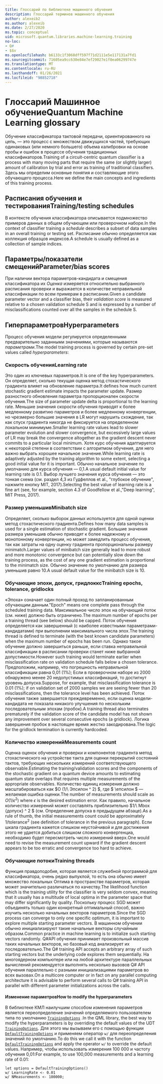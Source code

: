 ```yaml
---
title: Глоссарий по библиотеке машинного обучения
description: Глоссарий терминов машинного обучения
author: alexeib2
ms.author: alexeib
ms.date: 2/27/2020
ms.topic: conceptual
uid: microsoft.quantum.libraries.machine-learning.training
no-loc:
- Q#
- $$v
ms.openlocfilehash: b6133c1f3068dff597f71d2111e5e117131a7fd1
ms.sourcegitcommit: 71605ea9cc630e84e7ef29027e1f0ea06299747e
ms.translationtype: MT
ms.contentlocale: ru-RU
ms.lasthandoff: 01/26/2021
ms.locfileid: "98852718"
---
```

# <a name="quantum-machine-learning-glossary"></a><span data-ttu-id="01d44-103">Глоссарий Машинное обучение</span><span class="sxs-lookup"><span data-stu-id="01d44-103">Quantum Machine Learning glossary</span></span>

<span data-ttu-id="01d44-104">Обучение классификатора тактовой передачи, ориентированного на цепь, — это процесс с множеством движущихся частей, требующих одинаковых (или немного большего) объема калибровки на основе пробы и ошибок в процессе обучения традиционных классификаторов.</span><span class="sxs-lookup"><span data-stu-id="01d44-104">Training of a circuit-centric quantum classifier is a process with many moving parts that require the same (or slightly larger) amount of calibration by trial and error as training of traditional classifiers.</span></span> <span data-ttu-id="01d44-105">Здесь мы определим основные понятия и составляющие этого обучающего процесса.</span><span class="sxs-lookup"><span data-stu-id="01d44-105">Here we define the main concepts and ingredients of this training process.</span></span>

## <a name="trainingtesting-schedules"></a><span data-ttu-id="01d44-106">Расписания обучения и тестирования</span><span class="sxs-lookup"><span data-stu-id="01d44-106">Training/testing schedules</span></span>

<span data-ttu-id="01d44-107">В контексте обучения классификатора описывается подмножество  примеров данных в общем обучающем или проверочном наборе.</span><span class="sxs-lookup"><span data-stu-id="01d44-107">In the context of classifier training a *schedule* describes a subset of data samples in an overall training or testing set.</span></span> <span data-ttu-id="01d44-108">Расписание обычно определяется как коллекция образцов индексов.</span><span class="sxs-lookup"><span data-stu-id="01d44-108">A schedule is usually defined as a collection of sample indices.</span></span>

## <a name="parameterbias-scores"></a><span data-ttu-id="01d44-109">Параметры/показатели смещений</span><span class="sxs-lookup"><span data-stu-id="01d44-109">Parameter/bias scores</span></span>

<span data-ttu-id="01d44-110">При наличии вектора параметров-кандидата и смещения классификатора их *Оценка* измеряется относительно выбранного расписания проверки и выражается в количестве неправильной классификации по всем примерам в расписании.</span><span class="sxs-lookup"><span data-stu-id="01d44-110">Given a candidate parameter vector and a classifier bias, their *validation score* is measured relative to a chosen validation schedule S and is expressed by a number of misclassifications counted over all the samples in the schedule S.</span></span>

## <a name="hyperparameters"></a><span data-ttu-id="01d44-111">Гиперпараметров</span><span class="sxs-lookup"><span data-stu-id="01d44-111">Hyperparameters</span></span>

<span data-ttu-id="01d44-112">Процесс обучения модели регулируется определенными предварительно заданными значениями, которые называются *параметрами*.</span><span class="sxs-lookup"><span data-stu-id="01d44-112">The model training process is governed by certain pre-set values called *hyperparameters*:</span></span>

### <a name="learning-rate"></a><span data-ttu-id="01d44-113">Скорость обучения</span><span class="sxs-lookup"><span data-stu-id="01d44-113">Learning rate</span></span>

<span data-ttu-id="01d44-114">Это один из ключевых параметров.</span><span class="sxs-lookup"><span data-stu-id="01d44-114">It is one of the key hyperparameters.</span></span> <span data-ttu-id="01d44-115">Он определяет, сколько текущая оценка метод стохастического градиента влияет на обновление параметра.</span><span class="sxs-lookup"><span data-stu-id="01d44-115">It defines how much current stochastic gradient estimate impacts the parameter update.</span></span> <span data-ttu-id="01d44-116">Размер разностного обновления параметра пропорционален скорости обучения.</span><span class="sxs-lookup"><span data-stu-id="01d44-116">The size of parameter update delta is proportional to the learning rate.</span></span> <span data-ttu-id="01d44-117">Меньшие значения скорости обучения приводят к более медленному развитию параметров и более медленному конвергенции, но чрезмерно большие значения в LR могут нарушить схождение, так как спуск градиента никогда не фиксируется на определенном локальном минимуме.</span><span class="sxs-lookup"><span data-stu-id="01d44-117">Smaller learning rate values lead to slower parameter evolution and slower convergence, but excessively large values of LR may break the convergence altogether as the gradient descent never commits to a particular local minimum.</span></span> <span data-ttu-id="01d44-118">Хотя курс обучения адаптируется к некоторой степени в соответствии с алгоритмом обучения, для него важно выбрать хорошее начальное значение.</span><span class="sxs-lookup"><span data-stu-id="01d44-118">While learning rate is adaptively adjusted by the training algorithm to some extent, selecting a good initial value for it is important.</span></span> <span data-ttu-id="01d44-119">Обычно начальное значение по умолчанию для курса обучения — 0,1.</span><span class="sxs-lookup"><span data-stu-id="01d44-119">A usual default initial value for learning rate is 0.1.</span></span> <span data-ttu-id="01d44-120">Выбор лучшего значения курса обучения — это тонкая схема (см. раздел 4,3 из Гудфеллов et al., "глубокое обучение", нажмите кнопку MIT, 2017).</span><span class="sxs-lookup"><span data-stu-id="01d44-120">Selecting the best value of learning rate is a fine art (see, for example, section 4.3 of Goodfellow et al.,"Deep learning", MIT Press, 2017).</span></span>

### <a name="minibatch-size"></a><span data-ttu-id="01d44-121">Размер уменьшив</span><span class="sxs-lookup"><span data-stu-id="01d44-121">Minibatch size</span></span>

<span data-ttu-id="01d44-122">Определяет, сколько выборок данных используется для одной оценки метод стохастического градиента.</span><span class="sxs-lookup"><span data-stu-id="01d44-122">Defines how many data samples is used for a single estimation of stochastic gradient.</span></span> <span data-ttu-id="01d44-123">Большие значения размера уменьшив обычно приводят к более надежному и монотонному конвергенции, но может замедлить процесс обучения, так как затраты на одну оценку градиента пропорциональны размеру minimatch.</span><span class="sxs-lookup"><span data-stu-id="01d44-123">Larger values of minibatch size generally lead to more robust and more monotonic convergence but can potentially slow down the training process, as the cost of any one gradient estimation is proportional to the minimatch size.</span></span> <span data-ttu-id="01d44-124">Обычно значение по умолчанию для размера уменьшив равно 10.</span><span class="sxs-lookup"><span data-stu-id="01d44-124">A usual default value for the minibatch size is 10.</span></span>

### <a name="training-epochs-tolerance-gridlocks"></a><span data-ttu-id="01d44-125">Обучающие эпохи, допуск, гридлоккс</span><span class="sxs-lookup"><span data-stu-id="01d44-125">Training epochs, tolerance, gridlocks</span></span>

<span data-ttu-id="01d44-126">«Эпоха» означает один полный проход по запланированным обучающим данным.</span><span class="sxs-lookup"><span data-stu-id="01d44-126">"Epoch" means one complete pass through the scheduled training data.</span></span>
<span data-ttu-id="01d44-127">Максимальное число эпох на обучающий поток (см. ниже) должно быть ограничено.</span><span class="sxs-lookup"><span data-stu-id="01d44-127">The maximum number of epochs per a training thread (see below) should be capped.</span></span> <span data-ttu-id="01d44-128">Поток обучения определяется как завершенный (с наиболее известными параметрами-кандидатами) при выполнении максимального числа эпох.</span><span class="sxs-lookup"><span data-stu-id="01d44-128">The training thread is defined to terminate (with the best known candidate parameters) when the maximum number of epochs has been run.</span></span> <span data-ttu-id="01d44-129">Однако такое обучение должно завершиться раньше, если ставка неправильной классификации в расписании проверки станет ниже выбранной допустимости.</span><span class="sxs-lookup"><span data-stu-id="01d44-129">However such training would terminate earlier when misclassification rate on validation schedule falls below a chosen tolerance.</span></span> <span data-ttu-id="01d44-130">Предположим, например, что погрешность неправильной классификации равна 0,01 (1%); Если в проверочном наборе из 2000 обнаружено менее 20 недопустимых классификаций, то достигнут уровень допуска.</span><span class="sxs-lookup"><span data-stu-id="01d44-130">Suppose, for example, that misclassification tolerance is 0.01 (1%); if on validation set of 2000 samples we are seeing fewer than 20 misclassifications, then the tolerance level has been achieved.</span></span> <span data-ttu-id="01d44-131">Поток обучения также завершается преждевременно, если оценка модели-кандидата не показала никакого улучшения по нескольким последовательным эпохам (пробок).</span><span class="sxs-lookup"><span data-stu-id="01d44-131">A training thread also terminates prematurely if the validation score of the candidate model has not shown any improvement over several consecutive epochs (a gridlock).</span></span> <span data-ttu-id="01d44-132">Логика завершения пробок в настоящее время жестко закодирована.</span><span class="sxs-lookup"><span data-stu-id="01d44-132">The logic for the gridlock termination is currently hardcoded.</span></span>

### <a name="measurements-count"></a><span data-ttu-id="01d44-133">Количество измерений</span><span class="sxs-lookup"><span data-stu-id="01d44-133">Measurements count</span></span>

<span data-ttu-id="01d44-134">Оценка оценок обучения и проверки и компонентов градиента метод стохастического на устройстве такта для оценки перекрытий состояний тактов, требующих нескольких измерений соответствующего observable.</span><span class="sxs-lookup"><span data-stu-id="01d44-134">Estimating the training/validation scores and the components of the stochastic gradient on a quantum device amounts to estimating quantum state overlaps that requires multiple measurements of the appropriate observables.</span></span> <span data-ttu-id="01d44-135">Количество единиц измерения должно масштабироваться как $O (1/\ Эпсилон ^ 2) $, где $ \епсилон $ — желаемая ошибка оценки.</span><span class="sxs-lookup"><span data-stu-id="01d44-135">The number of measurements should scale as $O(1/\epsilon^2)$ where $\epsilon$ is the desired estimation error.</span></span>
<span data-ttu-id="01d44-136">Как правило, начальное количество измерений может составлять приблизительно $1/\ Mbox {допуск} ^ 2 $ (см. Определение допуска в предыдущем абзаце).</span><span class="sxs-lookup"><span data-stu-id="01d44-136">As a rule of thumb, the initial measurements count could be approximately $1/\mbox{tolerance}^2$ (see definition of tolerance in the previous paragraph).</span></span> <span data-ttu-id="01d44-137">Если шкала градиента кажется слишком неустойчивой и для достижения этого не удается добиться слишком сложного конвергенциа, необходимо будет пересмотреть число измерений вверх.</span><span class="sxs-lookup"><span data-stu-id="01d44-137">One would need to revise the measurement count upward if the gradient descent appears to be too erratic and convergence too hard to achieve.</span></span>

### <a name="training-threads"></a><span data-ttu-id="01d44-138">Обучающие потоки</span><span class="sxs-lookup"><span data-stu-id="01d44-138">Training threads</span></span>

<span data-ttu-id="01d44-139">Функция правдоподобия, которая является служебной программой для классификатора, очень редко выпуклой, то есть она обычно имеет множество локальных Оптима в пространстве параметров, которая может значительно различаться по качеству.</span><span class="sxs-lookup"><span data-stu-id="01d44-139">The likelihood function which is the training utility for the classifier is very seldom convex, meaning that it usually has a multitude of local optima in the parameter space that may differ significantly by quality.</span></span> <span data-ttu-id="01d44-140">Поскольку процесс SGD может объединять только один конкретный оптимальный способ, важно изучить несколько начальных векторов параметров.</span><span class="sxs-lookup"><span data-stu-id="01d44-140">Since the SGD process can converge to only one specific optimum, it is important to explore multiple starting parameter vectors.</span></span> <span data-ttu-id="01d44-141">В машинном обучении обычно инициализируют такие начальные векторы случайным образом.</span><span class="sxs-lookup"><span data-stu-id="01d44-141">Common practice in machine learning is to initialize such starting vectors randomly.</span></span> <span data-ttu-id="01d44-142">Q#API обучения принимает произвольный массив таких начальных векторов, но базовый код анализирует их последовательно.</span><span class="sxs-lookup"><span data-stu-id="01d44-142">The Q# training API accepts an arbitrary array of such starting vectors but the underlying code explores them sequentially.</span></span> <span data-ttu-id="01d44-143">На многоядерном компьютере или на любой архитектуре параллельных вычислений рекомендуется выполнять несколько вызовов Q# API обучения параллельно с разными инициализациями параметров во всех вызовах.</span><span class="sxs-lookup"><span data-stu-id="01d44-143">On a multicore computer or in fact on any parallel computing architecture it is advisable to perform several calls to Q# training API in parallel with different parameter initializations across the calls.</span></span>

#### <a name="how-to-modify-the-hyperparameters"></a><span data-ttu-id="01d44-144">Изменение параметров</span><span class="sxs-lookup"><span data-stu-id="01d44-144">How to modify the hyperparameters</span></span>

<span data-ttu-id="01d44-145">В библиотеке КМЛ наилучшим способом изменения параметров является переопределение значений определяемого пользователем типа по умолчанию [`TrainingOptions`](xref:Microsoft.Quantum.MachineLearning.TrainingOptions) .</span><span class="sxs-lookup"><span data-stu-id="01d44-145">In the QML library, the best way to modify the hyperparameters is by overriding the default values of the UDT [`TrainingOptions`](xref:Microsoft.Quantum.MachineLearning.TrainingOptions).</span></span> <span data-ttu-id="01d44-146">Для этого мы вызываем его с помощью функции [`DefaultTrainingOptions`](xref:Microsoft.Quantum.MachineLearning.DefaultTrainingOptions) и применяем оператор `w/` для переопределения значений по умолчанию.</span><span class="sxs-lookup"><span data-stu-id="01d44-146">To do this we call it with the function [`DefaultTrainingOptions`](xref:Microsoft.Quantum.MachineLearning.DefaultTrainingOptions) and apply the operator `w/` to override the default values.</span></span> <span data-ttu-id="01d44-147">Например, чтобы использовать измерения 100 000 и частоту обучения 0,01:</span><span class="sxs-lookup"><span data-stu-id="01d44-147">For example, to use 100,000 measurements and a learning rate of 0.01:</span></span>

```qsharp
let options = DefaultTrainingOptions()
w/ LearningRate <- 0.01
w/ NMeasurements <- 100000;
```
